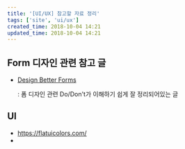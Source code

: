 ```yaml
---
title: '[UI/UX] 참고할 자료 정리'
tags: ['site', 'ui/ux']
created_time: 2018-10-04 14:21
updated_time: 2018-10-04 14:21
---
```


## Form 디자인 관련 참고 글

- [Design Better Forms](https://uxdesign.cc/design-better-forms-96fadca0f49c)

  : 폼 디자인 관련 Do/Don't가 이해하기 쉽게 잘 정리되어있는 글

## UI

- https://flatuicolors.com/
-
